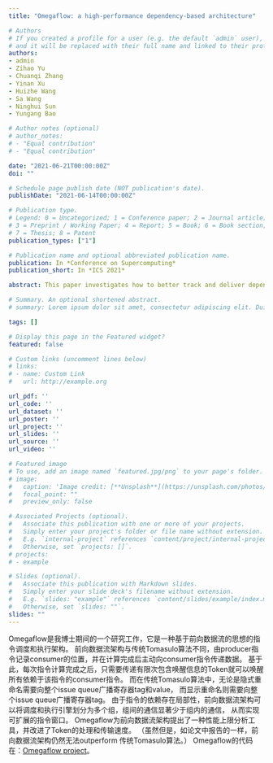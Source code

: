 ```yaml
---
title: "Omegaflow: a high-performance dependency-based architecture"

# Authors
# If you created a profile for a user (e.g. the default `admin` user), write the username (folder name) here 
# and it will be replaced with their full name and linked to their profile.
authors:
- admin
- Zihao Yu
- Chuanqi Zhang
- Yinan Xu
- Huizhe Wang
- Sa Wang
- Ninghui Sun
- Yungang Bao

# Author notes (optional)
# author_notes:
# - "Equal contribution"
# - "Equal contribution"

date: "2021-06-21T00:00:00Z"
doi: ""

# Schedule page publish date (NOT publication's date).
publishDate: "2021-06-14T00:00:00Z"

# Publication type.
# Legend: 0 = Uncategorized; 1 = Conference paper; 2 = Journal article;
# 3 = Preprint / Working Paper; 4 = Report; 5 = Book; 6 = Book section;
# 7 = Thesis; 8 = Patent
publication_types: ["1"]

# Publication name and optional abbreviated publication name.
publication: In *Conference on Supercomputing*
publication_short: In *ICS 2021*

abstract: This paper investigates how to better track and deliver dependency in dependency-based cores to exploit instruction-level parallelism (ILP) as much as possible. To this end, we first propose an analytical performance model for the state-of-art dependency-based core, Forwardflow, and figure out two vital factors affecting its upper bound of performance. Then we propose Omegaflow,a dependency-based architecture adopting three new techniques, which respond to the discovered factors. Experimental results show that Omegaflow improves IPC by 24.6% compared to the state-of-the-art design, approaching the performance of the OoO architecture with an ideal scheduler (94.4%) without increasing the clock cycle and consumes only 8.82% more energy than Forwardflow.

# Summary. An optional shortened abstract.
# summary: Lorem ipsum dolor sit amet, consectetur adipiscing elit. Duis posuere tellus ac convallis placerat. Proin tincidunt magna sed ex sollicitudin condimentum.

tags: []

# Display this page in the Featured widget?
featured: false

# Custom links (uncomment lines below)
# links:
# - name: Custom Link
#   url: http://example.org

url_pdf: ''
url_code: ''
url_dataset: ''
url_poster: ''
url_project: ''
url_slides: ''
url_source: ''
url_video: ''

# Featured image
# To use, add an image named `featured.jpg/png` to your page's folder. 
# image:
#   caption: 'Image credit: [**Unsplash**](https://unsplash.com/photos/pLCdAaMFLTE)'
#   focal_point: ""
#   preview_only: false

# Associated Projects (optional).
#   Associate this publication with one or more of your projects.
#   Simply enter your project's folder or file name without extension.
#   E.g. `internal-project` references `content/project/internal-project/index.md`.
#   Otherwise, set `projects: []`.
# projects:
# - example

# Slides (optional).
#   Associate this publication with Markdown slides.
#   Simply enter your slide deck's filename without extension.
#   E.g. `slides: "example"` references `content/slides/example/index.md`.
#   Otherwise, set `slides: ""`.
slides: ""
---
```



Omegaflow是我博士期间的一个研究工作，它是一种基于前向数据流的思想的指令调度和执行架构。
前向数据流架构与传统Tomasulo算法不同，由producer指令记录consumer的位置，并在计算完成后主动向consumer指令传递数据。
基于此，每次指令计算完成之后，只需要传递有限次包含唤醒信息的Token就可以唤醒所有依赖于该指令的consumer指令。
而在传统Tomasulo算法中，无论是隐式重命名需要向整个issue queue广播寄存器tag和value，
而显示重命名则需要向整个issue queue广播寄存器tag。
由于指令的依赖存在局部性，前向数据流架构可以将调度和执行引擎划分为多个组，组间的通信显著少于组内的通信，
从而实现可扩展的指令窗口。
Omegaflow为前向数据流架构提出了一种性能上限分析工具，并改进了Token的处理和传输速度。
（虽然但是，如论文中报告的一样，前向数据流架构仍然无法outperform 传统Tomasulo算法。）
Omegaflow的代码在：[Omegaflow project](https://github.com/shinezyy/ff-reshape)。